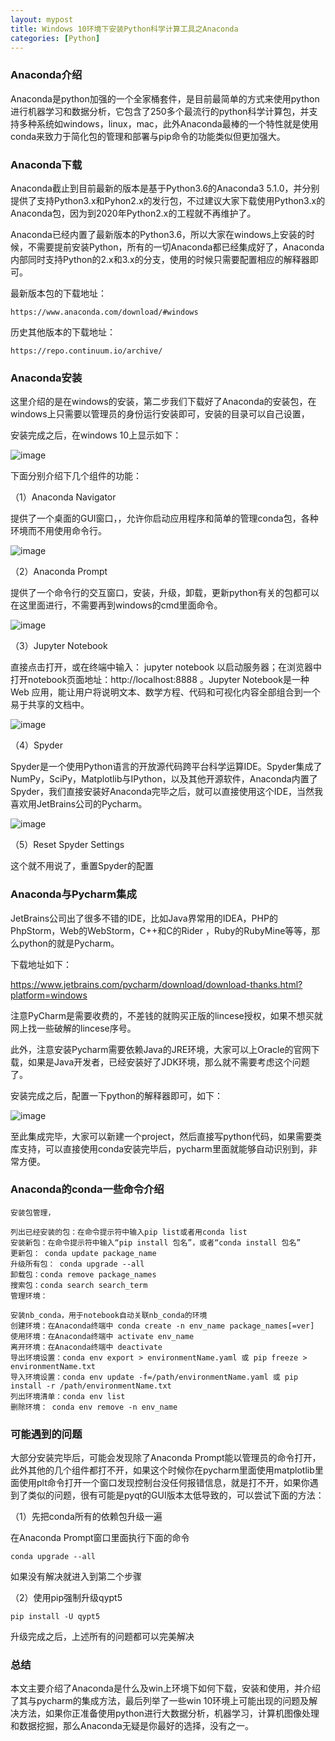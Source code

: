```yaml
---
layout: mypost
title: Windows 10环境下安装Python科学计算工具之Anaconda
categories: [Python]
---
```




### Anaconda介绍

Anaconda是python加强的一个全家桶套件，是目前最简单的方式来使用python进行机器学习和数据分析，它包含了250多个最流行的python科学计算包，并支持多种系统如windows，linux，mac，此外Anaconda最棒的一个特性就是使用conda来致力于简化包的管理和部署与pip命令的功能类似但更加强大。


### Anaconda下载

Anaconda截止到目前最新的版本是基于Python3.6的Anaconda3 5.1.0，并分别提供了支持Python3.x和Pyhon2.x的发行包，不过建议大家下载使用Python3.x的Anaconda包，因为到2020年Python2.x的工程就不再维护了。


Anaconda已经内置了最新版本的Python3.6，所以大家在windows上安装的时候，不需要提前安装Python，所有的一切Anaconda都已经集成好了，Anaconda内部同时支持Python的2.x和3.x的分支，使用的时候只需要配置相应的解释器即可。

最新版本包的下载地址：

````
https://www.anaconda.com/download/#windows
````

历史其他版本的下载地址：
````
https://repo.continuum.io/archive/
````

### Anaconda安装

这里介绍的是在windows的安装，第二步我们下载好了Anaconda的安装包，在windows上只需要以管理员的身份运行安装即可，安装的目录可以自己设置，

安装完成之后，在windows 10上显示如下：

![image](https://note.youdao.com/yws/public/resource/19321879db39d4dedea8c59d8a9583a3/xmlnote/AB41113E42EB4DE78E39BDF1D90EDEFA/47559)

下面分别介绍下几个组件的功能：


（1）Anaconda Navigator

提供了一个桌面的GUI窗口，，允许你启动应用程序和简单的管理conda包，各种环境而不用使用命令行。



![image](https://note.youdao.com/yws/public/resource/19321879db39d4dedea8c59d8a9583a3/xmlnote/82D84F16AD1E4D1E8A8CA877E4DFF75A/47576)


（2）Anaconda Prompt

提供了一个命令行的交互窗口，安装，升级，卸载，更新python有关的包都可以在这里面进行，不需要再到windows的cmd里面命令。

![image](https://note.youdao.com/yws/public/resource/19321879db39d4dedea8c59d8a9583a3/xmlnote/DA1EC3B295114FBF80BE6AA5E602CC5E/47588)



（3）Jupyter Notebook

直接点击打开，或在终端中输入： jupyter notebook 以启动服务器；在浏览器中打开notebook页面地址：http://localhost:8888 。Jupyter Notebook是一种 Web 应用，能让用户将说明文本、数学方程、代码和可视化内容全部组合到一个易于共享的文档中。

![image](https://note.youdao.com/yws/public/resource/19321879db39d4dedea8c59d8a9583a3/xmlnote/2767EB58A2D4438F862BE188DC2014A8/47595)

（4）Spyder

Spyder是一个使用Python语言的开放源代码跨平台科学运算IDE。Spyder集成了NumPy，SciPy，Matplotlib与IPython，以及其他开源软件，Anaconda内置了Spyder，我们直接安装好Anaconda完毕之后，就可以直接使用这个IDE，当然我喜欢用JetBrains公司的Pycharm。


![image](https://note.youdao.com/yws/public/resource/2e9cccee49686147ada3f77cc3f0f3ec/xmlnote/59FBF8A091084AF581AEB4D0DC46F0F5/47730)

（5）Reset Spyder Settings

这个就不用说了，重置Spyder的配置



### Anaconda与Pycharm集成


JetBrains公司出了很多不错的IDE，比如Java界常用的IDEA，PHP的PhpStorm，Web的WebStorm，C++和C的Rider ，Ruby的RubyMine等等，那么python的就是Pycharm。

下载地址如下：

<https://www.jetbrains.com/pycharm/download/download-thanks.html?platform=windows>


注意PyCharm是需要收费的，不差钱的就购买正版的lincese授权，如果不想买就网上找一些破解的lincese序号。


此外，注意安装Pycharm需要依赖Java的JRE环境，大家可以上Oracle的官网下载，如果是Java开发者，已经安装好了JDK环境，那么就不需要考虑这个问题了。

安装完成之后，配置一下python的解释器即可，如下：

![image](https://note.youdao.com/yws/public/resource/2e9cccee49686147ada3f77cc3f0f3ec/xmlnote/BB70C06A4D51475FBE39A3FA05485A91/47732)


至此集成完毕，大家可以新建一个project，然后直接写python代码，如果需要类库支持，可以直接使用conda安装完毕后，pycharm里面就能够自动识别到，非常方便。



### Anaconda的conda一些命令介绍

````
安装包管理，

列出已经安装的包：在命令提示符中输入pip list或者用conda list
安装新包：在命令提示符中输入“pip install 包名”，或者“conda install 包名”
更新包： conda update package_name
升级所有包： conda upgrade --all
卸载包：conda remove package_names
搜索包：conda search search_term
管理环境：

安装nb_conda，用于notebook自动关联nb_conda的环境
创建环境：在Anaconda终端中 conda create -n env_name package_names[=ver]
使用环境：在Anaconda终端中 activate env_name
离开环境：在Anaconda终端中 deactivate
导出环境设置：conda env export > environmentName.yaml 或 pip freeze > environmentName.txt
导入环境设置：conda env update -f=/path/environmentName.yaml 或 pip install -r /path/environmentName.txt
列出环境清单：conda env list
删除环境： conda env remove -n env_name
````


### 可能遇到的问题

大部分安装完毕后，可能会发现除了Anaconda Prompt能以管理员的命令打开，此外其他的几个组件都打不开，如果这个时候你在pycharm里面使用matplotlib里面使用plt命令打开一个窗口发现控制台没任何报错信息，就是打不开，如果你遇到了类似的问题，很有可能是pyqt的GUI版本太低导致的，可以尝试下面的方法：


（1）先把conda所有的依赖包升级一遍

在Anaconda Prompt窗口里面执行下面的命令
````
conda upgrade --all
````

如果没有解决就进入到第二个步骤

（2）使用pip强制升级qypt5

````
pip install -U qypt5
````

升级完成之后，上述所有的问题都可以完美解决



### 总结

本文主要介绍了Anaconda是什么及win上环境下如何下载，安装和使用，并介绍了其与pycharm的集成方法，最后列举了一些win 10环境上可能出现的问题及解决方法，如果你正准备使用python进行大数据分析，机器学习，计算机图像处理和数据挖掘，那么Anaconda无疑是你最好的选择，没有之一。
